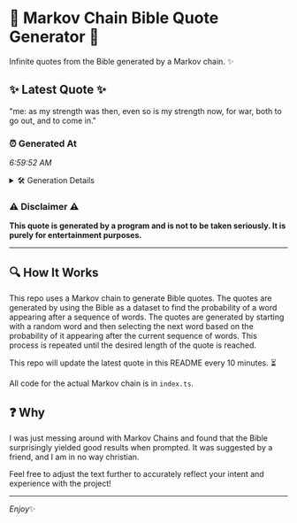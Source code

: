 # 📖 Markov Chain Bible Quote Generator 📖

Infinite quotes from the Bible generated by a Markov chain. ✨

## ✨ Latest Quote ✨
"me: as my strength was then, even so is my strength now, for war, both to go out, and to come in."

### ⏰ Generated At
*6:59:52 AM*

<details>
    <summary>🛠️ Generation Details</summary>
    <p>
        <strong>🌱 Seed:</strong> me:<br>
        <strong>🔄 Iterations:</strong> 21<br>
        <strong>📜 Context History:</strong><br>[ me: ]: as<br>[ me:, as ]: my<br>[ me:, as, my ]: strength<br>[ me:, as, my, strength ]: was<br>[ me:, as, my, strength, was ]: then,<br>[ me:, as, my, strength, was, then, ]: even<br>[ as, my, strength, was, then,, even ]: so<br>[ my, strength, was, then,, even, so ]: is<br>[ strength, was, then,, even, so, is ]: my<br>[ was, then,, even, so, is, my ]: strength<br>[ then,, even, so, is, my, strength ]: now,<br>[ even, so, is, my, strength, now, ]: for<br>[ so, is, my, strength, now,, for ]: war,<br>[ is, my, strength, now,, for, war, ]: both<br>[ my, strength, now,, for, war,, both ]: to<br>[ strength, now,, for, war,, both, to ]: go<br>[ now,, for, war,, both, to, go ]: out,<br>[ for, war,, both, to, go, out, ]: and<br>[ war,, both, to, go, out,, and ]: to<br>[ both, to, go, out,, and, to ]: come<br>[ to, go, out,, and, to, come ]: in.<br>
    </p>
</details>

### ⚠️ Disclaimer ⚠️
**This quote is generated by a program and is not to be taken seriously. It is purely for entertainment purposes.**

---

## 🔍 How It Works

This repo uses a Markov chain to generate Bible quotes. The quotes are generated by using the Bible as a dataset to find the probability of a word appearing after a sequence of words. The quotes are generated by starting with a random word and then selecting the next word based on the probability of it appearing after the current sequence of words. This process is repeated until the desired length of the quote is reached.

This repo will update the latest quote in this README every 10 minutes. ⏳

All code for the actual Markov chain is in `index.ts`.

## ❓ Why

I was just messing around with Markov Chains and found that the Bible surprisingly yielded good results when prompted. 
It was suggested by a friend, and I am in no way christian.

Feel free to adjust the text further to accurately reflect your intent and experience with the project!

---

*Enjoy*✨
